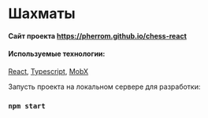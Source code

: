 # Шахматы #

#### Сайт проекта https://pherrom.github.io/chess-react


#### Используемые технологии: 

[React](https://reactjs.org/), 
[Typescript](https://www.typescriptlang.org/), 
[MobX](https://mobx.js.org/README.html)


 Запусть проекта на локальном сервере для разработки:

### `npm start`


